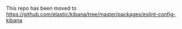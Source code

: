 This repo has been moved to https://github.com/elastic/kibana/tree/master/packages/eslint-config-kibana
